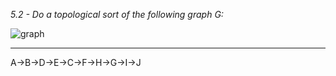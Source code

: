 *5.2 - Do a topological sort of the following graph G:*

![graph](https://github.com/jonathantorres/adm/blob/master/ch5/img/5-2.png)
***
A->B->D->E->C->F->H->G->I->J
